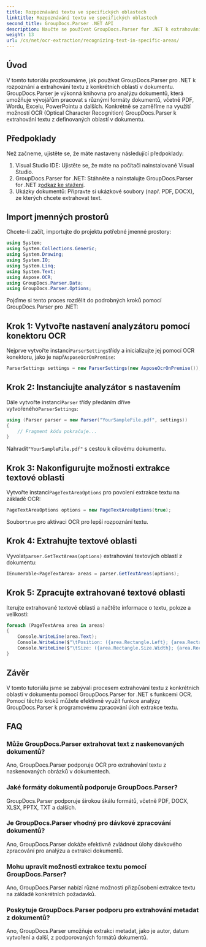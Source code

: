 ```yaml
---
title: Rozpoznávání textu ve specifických oblastech
linktitle: Rozpoznávání textu ve specifických oblastech
second_title: GroupDocs.Parser .NET API
description: Naučte se používat GroupDocs.Parser for .NET k extrahování textu z konkrétních oblastí v dokumentech s funkcemi OCR.
weight: 13
url: /cs/net/ocr-extraction/recognizing-text-in-specific-areas/
---
```

## Úvod
V tomto tutoriálu prozkoumáme, jak používat GroupDocs.Parser pro .NET k rozpoznání a extrahování textu z konkrétních oblastí v dokumentu. GroupDocs.Parser je výkonná knihovna pro analýzu dokumentů, která umožňuje vývojářům pracovat s různými formáty dokumentů, včetně PDF, Wordu, Excelu, PowerPointu a dalších. Konkrétně se zaměříme na využití možností OCR (Optical Character Recognition) GroupDocs.Parser k extrahování textu z definovaných oblastí v dokumentu.
## Předpoklady
Než začneme, ujistěte se, že máte nastaveny následující předpoklady:
1. Visual Studio IDE: Ujistěte se, že máte na počítači nainstalované Visual Studio.
2.  GroupDocs.Parser for .NET: Stáhněte a nainstalujte GroupDocs.Parser for .NET z[odkaz ke stažení](https://releases.groupdocs.com/parser/net/).
3. Ukázky dokumentů: Připravte si ukázkové soubory (např. PDF, DOCX), ze kterých chcete extrahovat text.

## Import jmenných prostorů
Chcete-li začít, importujte do projektu potřebné jmenné prostory:
```csharp
using System;
using System.Collections.Generic;
using System.Drawing;
using System.IO;
using System.Linq;
using System.Text;
using Aspose.OCR;
using GroupDocs.Parser.Data;
using GroupDocs.Parser.Options;
```

Pojďme si tento proces rozdělit do podrobných kroků pomocí GroupDocs.Parser pro .NET:
## Krok 1: Vytvořte nastavení analyzátoru pomocí konektoru OCR
 Nejprve vytvořte instanci`ParserSettings`třídy a inicializujte jej pomocí OCR konektoru, jako je např`AsposeOcrOnPremise`:
```csharp
ParserSettings settings = new ParserSettings(new AsposeOcrOnPremise());
```
## Krok 2: Instanciujte analyzátor s nastavením
 Dále vytvořte instanci`Parser` třídy předáním dříve vytvořeného`ParserSettings`:
```csharp
using (Parser parser = new Parser("YourSampleFile.pdf", settings))
{
    // Fragment kódu pokračuje...
}
```
 Nahradit`"YourSampleFile.pdf"` s cestou k cílovému dokumentu.
## Krok 3: Nakonfigurujte možnosti extrakce textové oblasti
 Vytvořte instanci`PageTextAreaOptions` pro povolení extrakce textu na základě OCR:
```csharp
PageTextAreaOptions options = new PageTextAreaOptions(true);
```
 Soubor`true` pro aktivaci OCR pro lepší rozpoznání textu.
## Krok 4: Extrahujte textové oblasti
 Vyvolat`parser.GetTextAreas(options)` extrahování textových oblastí z dokumentu:
```csharp
IEnumerable<PageTextArea> areas = parser.GetTextAreas(options);
```
## Krok 5: Zpracujte extrahované textové oblasti
Iterujte extrahované textové oblasti a načtěte informace o textu, poloze a velikosti:
```csharp
foreach (PageTextArea area in areas)
{
    Console.WriteLine(area.Text);
    Console.WriteLine($"\tPosition: ({area.Rectangle.Left}; {area.Rectangle.Top})");
    Console.WriteLine($"\tSize: ({area.Rectangle.Size.Width}; {area.Rectangle.Size.Height})");
}
```

## Závěr
V tomto tutoriálu jsme se zabývali procesem extrahování textu z konkrétních oblastí v dokumentu pomocí GroupDocs.Parser for .NET s funkcemi OCR. Pomocí těchto kroků můžete efektivně využít funkce analýzy GroupDocs.Parser k programovému zpracování úloh extrakce textu.

## FAQ
### Může GroupDocs.Parser extrahovat text z naskenovaných dokumentů?
Ano, GroupDocs.Parser podporuje OCR pro extrahování textu z naskenovaných obrázků v dokumentech.
### Jaké formáty dokumentů podporuje GroupDocs.Parser?
GroupDocs.Parser podporuje širokou škálu formátů, včetně PDF, DOCX, XLSX, PPTX, TXT a dalších.
### Je GroupDocs.Parser vhodný pro dávkové zpracování dokumentů?
Ano, GroupDocs.Parser dokáže efektivně zvládnout úlohy dávkového zpracování pro analýzu a extrakci dokumentů.
### Mohu upravit možnosti extrakce textu pomocí GroupDocs.Parser?
Ano, GroupDocs.Parser nabízí různé možnosti přizpůsobení extrakce textu na základě konkrétních požadavků.
### Poskytuje GroupDocs.Parser podporu pro extrahování metadat z dokumentů?
Ano, GroupDocs.Parser umožňuje extrakci metadat, jako je autor, datum vytvoření a další, z podporovaných formátů dokumentů.